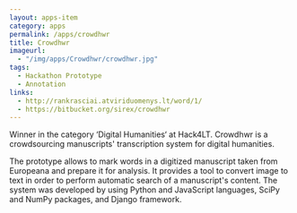 ```yaml
---
layout: apps-item
category: apps
permalink: /apps/crowdhwr
title: Crowdhwr
imageurl:
  - "/img/apps/Crowdhwr/crowdhwr.jpg"
tags:
  - Hackathon Prototype
  - Annotation
links:
  - http://rankrasciai.atviriduomenys.lt/word/1/
  - https://bitbucket.org/sirex/crowdhwr
---
```


Winner in the category ‘Digital Humanities‘ at Hack4LT. Crowdhwr is a crowdsourcing manuscripts' transcription system for digital humanities.

The prototype allows to mark words in a digitized manuscript taken from Europeana and prepare it for analysis. It provides a tool to convert image to text in order to perform automatic search of a manuscript's content. The system was developed by using Python and JavaScript languages, SciPy and NumPy packages, and Django framework.
